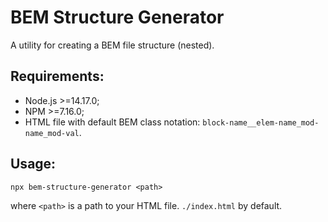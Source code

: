# BEM Structure Generator

A utility for creating a BEM file structure (nested).

## Requirements:

- Node.js >=14.17.0;
- NPM >=7.16.0;
- HTML file with default BEM class notation: `block-name__elem-name_mod-name_mod-val`.

## Usage:

`npx bem-structure-generator <path>`

where `<path>` is a path to your HTML file. `./index.html` by default.

